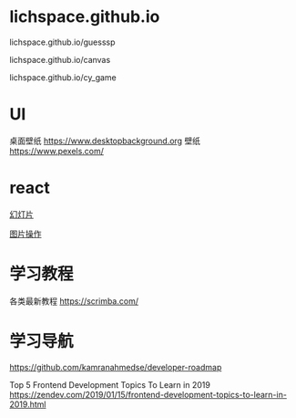 # lichspace.github.io
lichspace.github.io/guesssp

lichspace.github.io/canvas

lichspace.github.io/cy_game

# UI
桌面壁纸 https://www.desktopbackground.org
壁纸 https://www.pexels.com/




# react

[幻灯片](https://react-slick.neostack.com/)

[图片操作](https://github.com/fengyuanchen/cropperjs/blob/master/README.md#getting-started)


# 学习教程

各类最新教程 https://scrimba.com/


# 学习导航
https://github.com/kamranahmedse/developer-roadmap


Top 5 Frontend Development Topics To Learn in 2019
https://zendev.com/2019/01/15/frontend-development-topics-to-learn-in-2019.html
